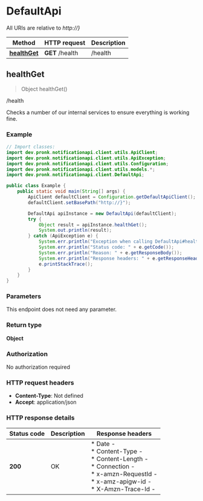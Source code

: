 # DefaultApi

All URIs are relative to *http://}*

| Method | HTTP request | Description |
|------------- | ------------- | -------------|
| [**healthGet**](DefaultApi.md#healthGet) | **GET** /health | /health |



## healthGet

> Object healthGet()

/health

Checks a number of our internal services to ensure everything is working fine.

### Example

```java
// Import classes:
import dev.pronk.notificationapi.client.utils.ApiClient;
import dev.pronk.notificationapi.client.utils.ApiException;
import dev.pronk.notificationapi.client.utils.Configuration;
import dev.pronk.notificationapi.client.utils.models.*;
import dev.pronk.notificationapi.client.DefaultApi;

public class Example {
    public static void main(String[] args) {
        ApiClient defaultClient = Configuration.getDefaultApiClient();
        defaultClient.setBasePath("http://}");

        DefaultApi apiInstance = new DefaultApi(defaultClient);
        try {
            Object result = apiInstance.healthGet();
            System.out.println(result);
        } catch (ApiException e) {
            System.err.println("Exception when calling DefaultApi#healthGet");
            System.err.println("Status code: " + e.getCode());
            System.err.println("Reason: " + e.getResponseBody());
            System.err.println("Response headers: " + e.getResponseHeaders());
            e.printStackTrace();
        }
    }
}
```

### Parameters

This endpoint does not need any parameter.

### Return type

**Object**

### Authorization

No authorization required

### HTTP request headers

- **Content-Type**: Not defined
- **Accept**: application/json


### HTTP response details
| Status code | Description | Response headers |
|-------------|-------------|------------------|
| **200** | OK |  * Date -  <br>  * Content-Type -  <br>  * Content-Length -  <br>  * Connection -  <br>  * x-amzn-RequestId -  <br>  * x-amz-apigw-id -  <br>  * X-Amzn-Trace-Id -  <br>  |

